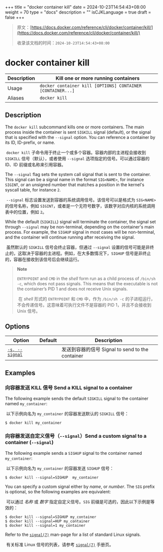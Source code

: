 +++
title = "docker container kill"
date = 2024-10-23T14:54:43+08:00
weight = 70
type = "docs"
description = ""
isCJKLanguage = true
draft = false
+++

> 原文：[https://docs.docker.com/reference/cli/docker/container/kill/](https://docs.docker.com/reference/cli/docker/container/kill/)
>
> 收录该文档的时间：`2024-10-23T14:54:43+08:00`

# docker container kill

| Description | Kill one or more running containers                        |
| :---------- | ---------------------------------------------------------- |
| Usage       | `docker container kill [OPTIONS] CONTAINER [CONTAINER...]` |
| Aliases     | `docker kill`                                              |

## Description

The `docker kill` subcommand kills one or more containers. The main process inside the container is sent `SIGKILL` signal (default), or the signal that is specified with the `--signal` option. You can reference a container by its ID, ID-prefix, or name.

​	`docker kill` 子命令用于终止一个或多个容器。容器内部的主进程会接收到 `SIGKILL` 信号（默认），或者使用 `--signal` 选项指定的信号。可以通过容器的 ID、ID 前缀或名称来引用容器。

The `--signal` flag sets the system call signal that is sent to the container. This signal can be a signal name in the format `SIG<NAME>`, for instance `SIGINT`, or an unsigned number that matches a position in the kernel's syscall table, for instance `2`.

​	`--signal` 标志设置发送到容器的系统调用信号。该信号可以是格式为 `SIG<NAME>` 的信号名称，例如 `SIGINT`，或者是一个无符号数字，该数字对应内核的系统调用表中的位置，例如 `2`。

While the default (`SIGKILL`) signal will terminate the container, the signal set through `--signal` may be non-terminal, depending on the container's main process. For example, the `SIGHUP` signal in most cases will be non-terminal, and the container will continue running after receiving the signal.

​	虽然默认的 `SIGKILL` 信号会终止容器，但通过 `--signal` 设置的信号可能是非终止的，这取决于容器的主进程。例如，在大多数情况下，`SIGHUP` 信号是非终止的，容器在接收到该信号后会继续运行。

> **Note**
>
> `ENTRYPOINT` and `CMD` in the *shell* form run as a child process of `/bin/sh -c`, which does not pass signals. This means that the executable is not the container’s PID 1 and does not receive Unix signals.
>
> ​	在 *shell* 形式的 `ENTRYPOINT` 和 `CMD` 中，作为 `/bin/sh -c` 的子进程运行，不会传递信号。这意味着可执行文件不是容器的 PID 1，并且不会接收到 Unix 信号。

## Options

| Option                                                       | Default | Description                                      |
| ------------------------------------------------------------ | ------- | ------------------------------------------------ |
| [`-s, --signal`](https://docs.docker.com/reference/cli/docker/container/kill/#signal) |         | 发送到容器的信号 Signal to send to the container |

## Examples

### 向容器发送 KILL 信号 Send a KILL signal to a container

The following example sends the default `SIGKILL` signal to the container named `my_container`:

​	以下示例向名为 `my_container` 的容器发送默认的 `SIGKILL` 信号：

```console
$ docker kill my_container
```

### 向容器发送自定义信号（`--signal`）Send a custom signal to a container (`--signal`)

The following example sends a `SIGHUP` signal to the container named `my_container`:

​	以下示例向名为 `my_container` 的容器发送 `SIGHUP` 信号：



```console
$ docker kill --signal=SIGHUP  my_container
```

You can specify a custom signal either by *name*, or *number*. The `SIG` prefix is optional, so the following examples are equivalent:

​	可以通过 *名称* 或 *数字* 指定自定义信号。`SIG` 前缀是可选的，因此以下示例是等效的：



```console
$ docker kill --signal=SIGHUP my_container
$ docker kill --signal=HUP my_container
$ docker kill --signal=1 my_container
```

Refer to the [`signal(7)`](https://man7.org/linux/man-pages/man7/signal.7.html) man-page for a list of standard Linux signals.

​	有关标准 Linux 信号的列表，请参考 [`signal(7)`](https://man7.org/linux/man-pages/man7/signal.7.html) 手册页。
